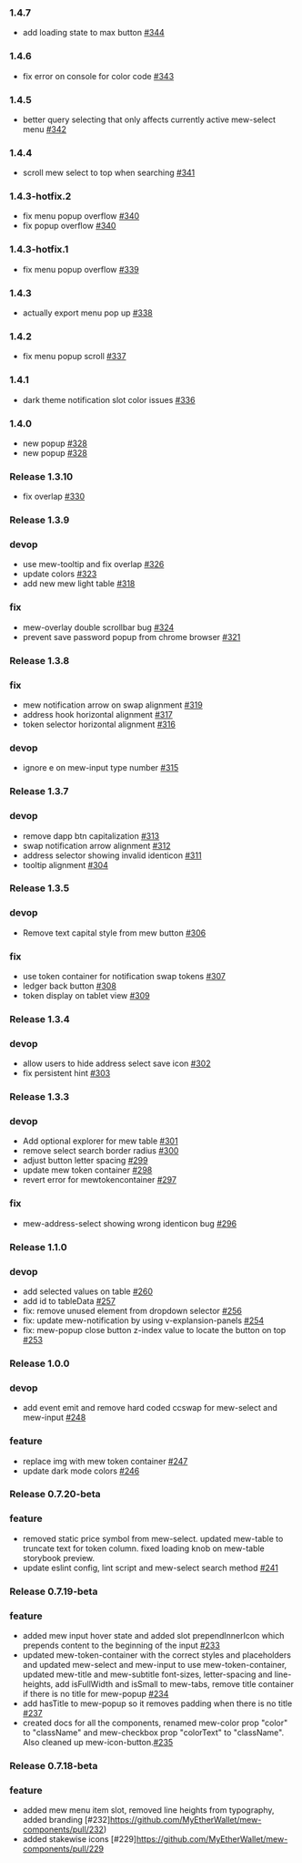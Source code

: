 ### 1.4.7

- add loading state to max button [#344](https://github.com/MyEtherWallet/mew-components/pull/344)

### 1.4.6

- fix error on console for color code [#343](https://github.com/MyEtherWallet/mew-components/pull/343)

### 1.4.5

- better query selecting that only affects currently active mew-select menu [#342](https://github.com/MyEtherWallet/mew-components/pull/342)

### 1.4.4

- scroll mew select to top when searching [#341](https://github.com/MyEtherWallet/mew-components/pull/341)

### 1.4.3-hotfix.2

- fix menu popup overflow [#340](https://github.com/MyEtherWallet/mew-components/pull/340)
- fix popup overflow [#340](https://github.com/MyEtherWallet/mew-components/pull/340)

### 1.4.3-hotfix.1

- fix menu popup overflow [#339](https://github.com/MyEtherWallet/mew-components/pull/339)

### 1.4.3

- actually export menu pop up [#338](https://github.com/MyEtherWallet/mew-components/pull/338)

### 1.4.2

- fix menu popup scroll [#337](https://github.com/MyEtherWallet/mew-components/pull/337)

### 1.4.1

- dark theme notification slot color issues [#336](https://github.com/MyEtherWallet/mew-components/pull/336)

### 1.4.0

- new popup [#328](https://github.com/MyEtherWallet/mew-components/pull/328)
- new popup [#328](https://github.com/MyEtherWallet/mew-components/pull/328)

### Release 1.3.10

- fix overlap [#330](https://github.com/MyEtherWallet/mew-components/pull/330)

### Release 1.3.9

### devop

- use mew-tooltip and fix overlap [#326](https://github.com/MyEtherWallet/mew-components/pull/326)
- update colors [#323](https://github.com/MyEtherWallet/mew-components/pull/323)
- add new mew light table [#318](https://github.com/MyEtherWallet/mew-components/pull/318)

### fix

- mew-overlay double scrollbar bug [#324](https://github.com/MyEtherWallet/mew-components/pull/324)
- prevent save password popup from chrome browser [#321](https://github.com/MyEtherWallet/mew-components/pull/321)

### Release 1.3.8

### fix

- mew notification arrow on swap alignment [#319](https://github.com/MyEtherWallet/mew-components/pull/319)
- address hook horizontal alignment [#317](https://github.com/MyEtherWallet/mew-components/pull/317)
- token selector horizontal alignment [#316](https://github.com/MyEtherWallet/mew-components/pull/316)

### devop

- ignore e on mew-input type number [#315](https://github.com/MyEtherWallet/mew-components/pull/315)

### Release 1.3.7

### devop

- remove dapp btn capitalization [#313](https://github.com/MyEtherWallet/mew-components/pull/313)
- swap notification arrow alignment [#312](https://github.com/MyEtherWallet/mew-components/pull/312)
- address selector showing invalid identicon [#311](https://github.com/MyEtherWallet/mew-components/pull/311)
- tooltip alignment [#304](https://github.com/MyEtherWallet/mew-components/pull/304)

### Release 1.3.5

### devop

- Remove text capital style from mew button [#306](https://github.com/MyEtherWallet/mew-components/pull/306)

### fix

- use token container for notification swap tokens [#307](https://github.com/MyEtherWallet/mew-components/pull/307)
- ledger back button [#308](https://github.com/MyEtherWallet/mew-components/pull/308)
- token display on tablet view [#309](https://github.com/MyEtherWallet/mew-components/pull/309)

### Release 1.3.4

### devop

- allow users to hide address select save icon [#302](https://github.com/MyEtherWallet/mew-components/pull/302)
- fix persistent hint [#303](https://github.com/MyEtherWallet/mew-components/pull/303)

### Release 1.3.3

### devop

- Add optional explorer for mew table [#301](https://github.com/MyEtherWallet/mew-components/pull/301)
- remove select search border radius [#300](https://github.com/MyEtherWallet/mew-components/pull/300)
- adjust button letter spacing [#299](https://github.com/MyEtherWallet/mew-components/pull/299)
- update mew token container [#298](https://github.com/MyEtherWallet/mew-components/pull/298)
- revert error for mewtokencontainer [#297](https://github.com/MyEtherWallet/mew-components/pull/297)

### fix

- mew-address-select showing wrong identicon bug [#296](https://github.com/MyEtherWallet/mew-components/pull/296)

### Release 1.1.0

### devop

- add selected values on table [#260](https://github.com/MyEtherWallet/mew-components/pull/260)
- add id to tableData [#257](https://github.com/MyEtherWallet/mew-components/pull/257)
- fix: remove unused element from dropdown selector [#256](https://github.com/MyEtherWallet/mew-components/pull/256)
- fix: update mew-notification by using v-explansion-panels [#254](https://github.com/MyEtherWallet/mew-components/pull/254)
- fix: mew-popup close button z-index value to locate the button on top [#253](https://github.com/MyEtherWallet/mew-components/pull/253)

### Release 1.0.0

### devop

- add event emit and remove hard coded ccswap for mew-select and mew-input [#248](https://github.com/MyEtherWallet/mew-components/pull/248)

### feature

- replace img with mew token container [#247](https://github.com/MyEtherWallet/mew-components/pull/247)
- update dark mode colors [#246](https://github.com/MyEtherWallet/mew-components/pull/246)

### Release 0.7.20-beta

### feature

- removed static price symbol from mew-select. updated mew-table to truncate text for token column. fixed loading knob on mew-table storybook preview.
- update eslint config, lint script and mew-select search method [#241](https://github.com/MyEtherWallet/mew-components/pull/241)

### Release 0.7.19-beta

### feature

- added mew input hover state and added slot prependInnerIcon which prepends content to the beginning of the input [#233](https://github.com/MyEtherWallet/mew-components/pull/233)
- updated mew-token-container with the correct styles and placeholders and updated mew-select and mew-input to use mew-token-container, updated mew-title and mew-subtitle font-sizes, letter-spacing and line-heights, add isFullWidth and isSmall to mew-tabs, remove title container if there is no title for mew-popup [#234](https://github.com/MyEtherWallet/mew-components/pull/234)
- add hasTitle to mew-popup so it removes padding when there is no title [#237](https://github.com/MyEtherWallet/mew-components/pull/237)
- created docs for all the components, renamed mew-color prop "color" to "className" and mew-checkbox prop "colorText" to "className". Also cleaned up mew-icon-button.[#235](https://github.com/MyEtherWallet/mew-components/pull/235)

### Release 0.7.18-beta

### feature

- added mew menu item slot, removed line heights from typography, added branding [#232]https://github.com/MyEtherWallet/mew-components/pull/232)
- added stakewise icons [#229]https://github.com/MyEtherWallet/mew-components/pull/229
